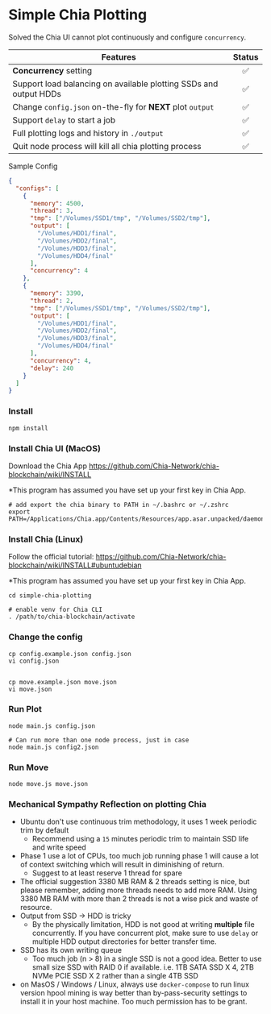 # Simple Chia Plotting

Solved the Chia UI cannot plot continuously and configure `concurrency`.

| Features                                                          | Status |
| ----------------------------------------------------------------- | :----: |
| **Concurrency** setting                                           |   ✅   |
| Support load balancing on available plotting SSDs and output HDDs |   ✅   |
| Change `config.json` on-the-fly for **NEXT** plot `output`        |   ✅   |
| Support `delay` to start a job                                    |   ✅   |
| Full plotting logs and history in `./output`                      |   ✅   |
| Quit node process will kill all chia plotting process             |   ✅   |

Sample Config

```json
{
  "configs": [
    {
      "memory": 4500,
      "thread": 3,
      "tmp": ["/Volumes/SSD1/tmp", "/Volumes/SSD2/tmp"],
      "output": [
        "/Volumes/HDD1/final",
        "/Volumes/HDD2/final",
        "/Volumes/HDD3/final",
        "/Volumes/HDD4/final"
      ],
      "concurrency": 4
    },
    {
      "memory": 3390,
      "thread": 2,
      "tmp": ["/Volumes/SSD1/tmp", "/Volumes/SSD2/tmp"],
      "output": [
        "/Volumes/HDD1/final",
        "/Volumes/HDD2/final",
        "/Volumes/HDD3/final",
        "/Volumes/HDD4/final"
      ],
      "concurrency": 4,
      "delay": 240
    }
  ]
}
```

### Install

```
npm install
```

### Install Chia UI (MacOS)

Download the Chia App https://github.com/Chia-Network/chia-blockchain/wiki/INSTALL

\*This program has assumed you have set up your first key in Chia App.

```
# add export the chia binary to PATH in ~/.bashrc or ~/.zshrc
export PATH=/Applications/Chia.app/Contents/Resources/app.asar.unpacked/daemon:$PATH
```

### Install Chia (Linux)

Follow the official tutorial:
https://github.com/Chia-Network/chia-blockchain/wiki/INSTALL#ubuntudebian

\*This program has assumed you have set up your first key in Chia App.

```
cd simple-chia-plotting

# enable venv for Chia CLI
. /path/to/chia-blockchain/activate
```

### Change the config

```
cp config.example.json config.json
vi config.json


cp move.example.json move.json
vi move.json
```

### Run Plot

```
node main.js config.json

# Can run more than one node process, just in case
node main.js config2.json
```

### Run Move

```
node move.js move.json
```

### Mechanical Sympathy Reflection on plotting Chia

- Ubuntu don't use continuous trim methodology, it uses 1 week periodic trim by default
  - Recommend using a `15` minutes periodic trim to maintain SSD life and write speed
- Phase 1 use a lot of CPUs, too much job running phase 1 will cause a lot of context
  switching which will result in diminishing of return.
  - Suggest to at least reserve 1 thread for spare
- The official suggestion 3380 MB RAM & 2 threads setting is nice, but please remember,
  adding more threads needs to add more RAM. Using 3380 MB RAM with more than 2 threads is
  not a wise pick and waste of resource.
- Output from SSD -> HDD is tricky
  - By the physically limitation, HDD is not good at writing **multiple** file
    concurrently. If you have concurrent plot, make sure to use `delay` or multiple HDD
    output directories for better transfer time.
- SSD has its own writing queue
  - Too much job (n > 8) in a single SSD is not a good idea. Better to use small size SSD
    with RAID 0 if available. i.e. 1TB SATA SSD X 4, 2TB NVMe PCIE SSD X 2 rather than a
    single 4TB SSD
- on MasOS / Windows / Linux, always use `docker-compose` to run linux version hpool
  mining is way better than by-pass-security settings to install it in your host machine.
  Too much permission has to be grant.
